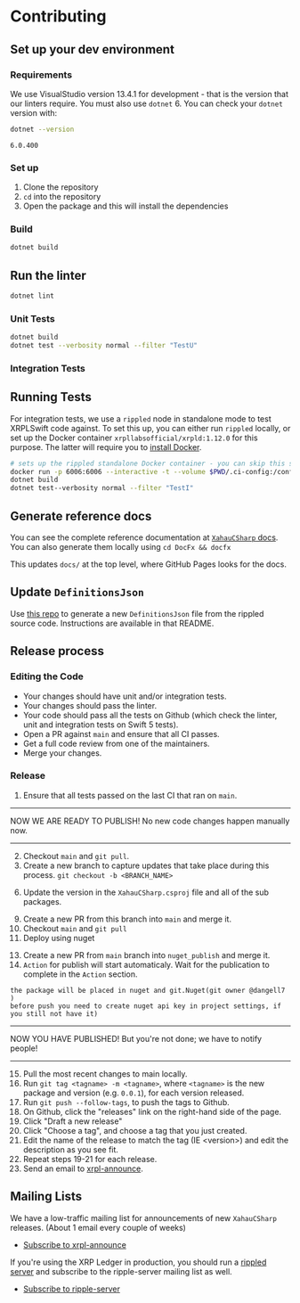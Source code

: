 # Contributing

## Set up your dev environment

### Requirements

We use VisualStudio version 13.4.1 for development - that is the version that our linters require.
You must also use `dotnet` 6. You can check your `dotnet` version with:

```bash
dotnet --version
```

`6.0.400`

### Set up

1. Clone the repository
2. `cd` into the repository
3. Open the package and this will install the dependencies

### Build

```bash
dotnet build
```

## Run the linter

```bash
dotnet lint
```

### Unit Tests

```bash
dotnet build
dotnet test --verbosity normal --filter "TestU"
```

### Integration Tests

## Running Tests
For integration tests, we use a `rippled` node in standalone mode to test XRPLSwift code against. To set this up, you can either run `rippled` locally, or set up the Docker container `xrpllabsofficial/xrpld:1.12.0` for this purpose. The latter will require you to [install Docker](https://docs.docker.com/get-docker/).

```bash
# sets up the rippled standalone Docker container - you can skip this step if you already have it set up
docker run -p 6006:6006 --interactive -t --volume $PWD/.ci-config:/config/ xrpllabsofficial/xrpld:1.12.0 -a --start
dotnet build
dotnet test--verbosity normal --filter "TestI"
```

## Generate reference docs

You can see the complete reference documentation at [`XahauCSharp` docs](https://c.xrpl.org). You can also generate them locally using `cd DocFx && docfx`

This updates `docs/` at the top level, where GitHub Pages looks for the docs.

## Update `DefinitionsJson`
Use [this repo](https://github.com/RichardAH/xrpl-codec-gen) to generate a new `DefinitionsJson` file from the rippled source code. Instructions are available in that README.

<!--## Adding and removing packages-->
<!---->
<!--`XRPLSwift` uses `lerna` and `npm`'s workspaces features to manage a monorepo.-->
<!--Adding and removing packages requires a slightly different process than normal-->
<!--as a result.-->

<!--### Adding or removing development dependencies-->
<!---->
<!--`XRPLSwift` strives to use the same development dependencies in all packages.-->
<!--You may add and remove dev dependencies like normal:-->
<!---->
<!--```bash-->
<!--### adding a new dependency-->
<!--npm install --save-dev abbrev-->
<!--### removing a dependency-->
<!--npm uninstall --save-dev abbrev-->
<!--```-->

<!--### Adding or removing runtime dependencies-->
<!---->
<!--You need to specify which package is changing using the `-w` flag:-->
<!---->
<!--```bash-->
<!--### adding a new dependency to `xrpl`-->
<!--npm install abbrev -w xrpl-->
<!--### adding a new dependency to `ripple-keypairs`-->
<!--npm install abbrev -w ripple-keypairs-->
<!--### removing a dependency-->
<!--npm uninstall abbrev -w xrpl-->
<!--```-->

## Release process

### Editing the Code

* Your changes should have unit and/or integration tests.
* Your changes should pass the linter.
* Your code should pass all the tests on Github (which check the linter, unit and integration tests on Swift 5 tests).
* Open a PR against `main` and ensure that all CI passes.
* Get a full code review from one of the maintainers.
* Merge your changes.

### Release

1. Ensure that all tests passed on the last CI that ran on `main`.
___
NOW WE ARE READY TO PUBLISH! No new code changes happen manually now.
___
2. Checkout `main` and `git pull`.
3. Create a new branch to capture updates that take place during this process. `git checkout -b <BRANCH_NAME>`
<!-- 4. Run `npm run docgen` if the docs were modified in this release to update them. -->
<!-- 5. Run `npm run build` to triple check the build still works -->
6. Update the version in the `XahauCSharp.csproj` file and all of the sub packages.
<!-- 6. Run `npx lerna version --no-git-tag-version` - This creates a draft PR and release tags for the new version. -->
<!-- 7. For each changed package, pick what the new version should be. Lerna will bump the versions, commit version bumps to `main`, and create a new git tag for each published package. -->
<!-- 8. Run `npm i` to update the package-lock with the updated versions -->
9. Create a new PR from this branch into `main` and merge it.
10. Checkout `main` and `git pull`
11. Deploy using nuget
<!-- 12. If it asks for it, you may need your [npmjs.com](https://npmjs.com) OTP (one-time password) to complete publication. -->
13. Create a new PR from `main` branch into `nuget_publish` and merge it.
14. `Action` for publish will start automaticaly. Wait for the publication to complete in the `Action` section.
```
the package will be placed in nuget and git.Nuget(git owner @dangell7 )
before push you need to create nuget api key in project settings, if you still not have it)
```
___
NOW YOU HAVE PUBLISHED! But you're not done; we have to notify people!
___
15. Pull the most recent changes to main locally.
16. Run `git tag <tagname> -m <tagname>`, where `<tagname>` is the new package and version (e.g. `0.0.1`), for each version released.
17. Run `git push --follow-tags`, to push the tags to Github.
18. On Github, click the "releases" link on the right-hand side of the page.
19. Click "Draft a new release"
20. Click "Choose a tag", and choose a tag that you just created.
21. Edit the name of the release to match the tag (IE <version\>) and edit the description as you see fit.
22. Repeat steps 19-21 for each release.
23. Send an email to [xrpl-announce](https://groups.google.com/g/xrpl-announce).



## Mailing Lists
We have a low-traffic mailing list for announcements of new `XahauCSharp` releases. (About 1 email every couple of weeks)

+ [Subscribe to xrpl-announce](https://groups.google.com/g/xrpl-announce)

If you're using the XRP Ledger in production, you should run a [rippled server](https://github.com/ripple/rippled) and subscribe to the ripple-server mailing list as well.

+ [Subscribe to ripple-server](https://groups.google.com/g/ripple-server)
